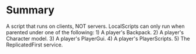 # Summary
A script that runs on clients, NOT servers.  LocalScripts can only run when parented under one of the following:
        1) A player's Backpack.
        2) A player's Character model.
        3) A player's PlayerGui.
        4) A player's PlayerScripts.
        5) The ReplicatedFirst service.